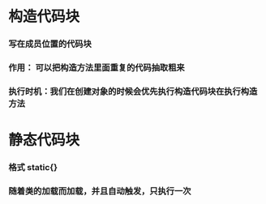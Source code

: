 # 构造代码块

### 写在成员位置的代码块

### 作用： 可以把构造方法里面重复的代码抽取粗来

### 执行时机：我们在创建对象的时候会优先执行构造代码块在执行构造方法

# 静态代码块

### 格式 static{}

### 随着类的加载而加载，并且自动触发，只执行一次
